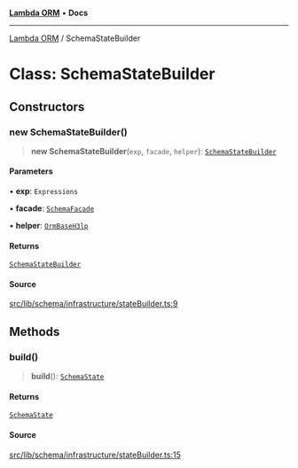 [**Lambda ORM**](../README.md) • **Docs**

***

[Lambda ORM](../README.md) / SchemaStateBuilder

# Class: SchemaStateBuilder

## Constructors

### new SchemaStateBuilder()

> **new SchemaStateBuilder**(`exp`, `facade`, `helper`): [`SchemaStateBuilder`](SchemaStateBuilder.md)

#### Parameters

• **exp**: `Expressions`

• **facade**: [`SchemaFacade`](SchemaFacade.md)

• **helper**: [`OrmBaseH3lp`](OrmBaseH3lp.md)

#### Returns

[`SchemaStateBuilder`](SchemaStateBuilder.md)

#### Source

[src/lib/schema/infrastructure/stateBuilder.ts:9](https://github.com/lambda-orm/lambdaorm-base/blob/f5bdfd5d7ef4bf9d8223ee81080c8ed65a6bb693/src/lib/schema/infrastructure/stateBuilder.ts#L9)

## Methods

### build()

> **build**(): [`SchemaState`](SchemaState.md)

#### Returns

[`SchemaState`](SchemaState.md)

#### Source

[src/lib/schema/infrastructure/stateBuilder.ts:15](https://github.com/lambda-orm/lambdaorm-base/blob/f5bdfd5d7ef4bf9d8223ee81080c8ed65a6bb693/src/lib/schema/infrastructure/stateBuilder.ts#L15)
